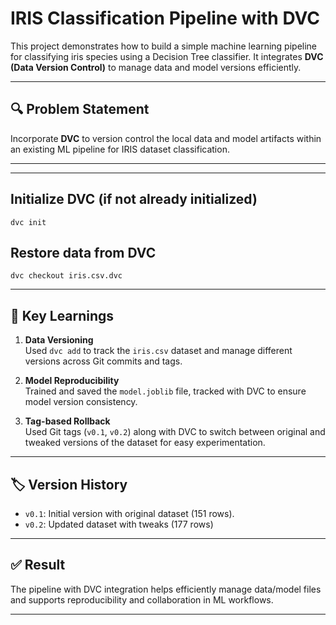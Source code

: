 # IRIS Classification Pipeline with DVC

This project demonstrates how to build a simple machine learning pipeline for classifying iris species using a Decision Tree classifier. It integrates **DVC (Data Version Control)** to manage data and model versions efficiently.

---

## 🔍 Problem Statement

Incorporate **DVC** to version control the local data and model artifacts within an existing ML pipeline for IRIS dataset classification.

---


---


## Initialize DVC (if not already initialized)  
```
dvc init
```

## Restore data from DVC
```
dvc checkout iris.csv.dvc
```


---

## 📌 Key Learnings

1. **Data Versioning**  
Used `dvc add` to track the `iris.csv` dataset and manage different versions across Git commits and tags.

2. **Model Reproducibility**  
Trained and saved the `model.joblib` file, tracked with DVC to ensure model version consistency.

3. **Tag-based Rollback**  
Used Git tags (`v0.1`, `v0.2`) along with DVC to switch between original and tweaked versions of the dataset for easy experimentation.

---

## 🏷️ Version History

- `v0.1`: Initial version with original dataset (151 rows).
- `v0.2`: Updated dataset with tweaks (177 rows)

---

## ✅ Result

The pipeline with DVC integration helps efficiently manage data/model files and supports reproducibility and collaboration in ML workflows.

---

